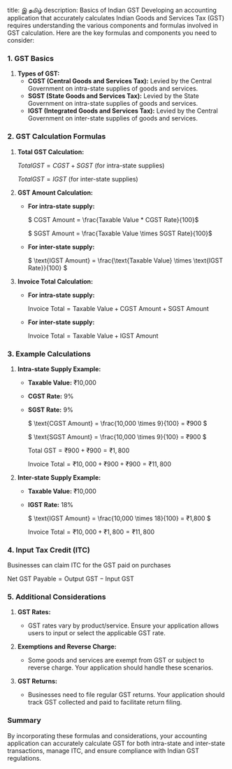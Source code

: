 title: இ தமிழ்
description: Basics of Indian GST
Developing an accounting application that accurately calculates Indian Goods and Services Tax (GST) requires understanding the various components and formulas involved in GST calculation. Here are the key formulas and components you need to consider:

### **1. GST Basics**

1. **Types of GST:**
   - **CGST (Central Goods and Services Tax):** Levied by the Central Government on intra-state supplies of goods and services.
   - **SGST (State Goods and Services Tax):** Levied by the State Government on intra-state supplies of goods and services.
   - **IGST (Integrated Goods and Services Tax):** Levied by the Central Government on inter-state supplies of goods and services.

### **2. GST Calculation Formulas**

1. **Total GST Calculation:**
   
      $`Total GST = CGST + SGST  `$ (for intra-state supplies)

      $`Total GST = IGST  `$ (for inter-state supplies)


2. **GST Amount Calculation:**
   - **For intra-state supply:**

      $`   CGST Amount = \frac{Taxable Value * CGST Rate}{100}`$

      $`   SGST Amount = \frac{Taxable Value \times SGST Rate}{100}`$
 

   - **For inter-state supply:**
   
      $`
     \text{IGST Amount} = \frac{\text{Taxable Value} \times \text{IGST Rate}}{100}
      `$

3. **Invoice Total Calculation:**
   - **For intra-state supply:**

      $`
     \text{Invoice Total} = \text{Taxable Value} + \text{CGST Amount} + \text{SGST Amount}
`$

   - **For inter-state supply:**

      $`
     \text{Invoice Total} = \text{Taxable Value} + \text{IGST Amount}
`$

### **3. Example Calculations**

1. **Intra-state Supply Example:**
   - **Taxable Value:** ₹10,000
   - **CGST Rate:** 9%
   - **SGST Rate:** 9%
   
      $`
   \text{CGST Amount} = \frac{10,000 \times 9}{100} = ₹900
   `$

      $`
   \text{SGST Amount} = \frac{10,000 \times 9}{100} = ₹900
   `$

      $`
   \text{Total GST} = ₹900 + ₹900 = ₹1,800
   `$

      $`
   \text{Invoice Total} = ₹10,000 + ₹900 + ₹900 = ₹11,800
   `$

3. **Inter-state Supply Example:**
   - **Taxable Value:** ₹10,000
   - **IGST Rate:** 18%

      $`
   \text{IGST Amount} = \frac{10,000 \times 18}{100} = ₹1,800
   `$

      $`
   \text{Invoice Total} = ₹10,000 + ₹1,800 = ₹11,800
   `$

### **4. Input Tax Credit (ITC)**
   Businesses can claim ITC for the GST paid on purchases

   $` 
      \text{Net GST Payable} = \text{Output GST} - \text{Input GST} 
      `$
              

### **5. Additional Considerations**

1. **GST Rates:**
   - GST rates vary by product/service. Ensure your application allows users to input or select the applicable GST rate.

2. **Exemptions and Reverse Charge:**
   - Some goods and services are exempt from GST or subject to reverse charge. Your application should handle these scenarios.

3. **GST Returns:**
   - Businesses need to file regular GST returns. Your application should track GST collected and paid to facilitate return filing.
  

### **Summary**

By incorporating these formulas and considerations, your accounting application can accurately calculate GST for both intra-state and inter-state transactions, manage ITC, and ensure compliance with Indian GST regulations.

